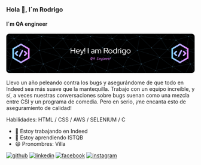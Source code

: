 ### Hola 👋, I´m Rodrigo
#### I´m QA engineer
![I´m QA engineer](https://github.com/Villaffc/Villaffc/blob/3e95ac3904995540edda8427d255b3b297ba7201/github-header-image.png)

Llevo un año peleando contra los bugs y asegurándome de que todo en Indeed sea más suave que la mantequilla. Trabajo con un equipo increíble, y sí, a veces nuestras conversaciones sobre bugs suenan como una mezcla entre CSI y un programa de comedia. Pero en serio, ¡me encanta esto de aseguramiento de calidad!


Habilidades: HTML / CSS / AWS / SELENIUM / C

- 🔭 Estoy trabajando en Indeed 
- 🌱 Estoy aprendiendo ISTQB 
- 😄 Pronombres: Villa 


[<img src='https://cdn.jsdelivr.net/npm/simple-icons@3.0.1/icons/github.svg' alt='github' height='40'>](https://github.com/Villaffc)  [<img src='https://cdn.jsdelivr.net/npm/simple-icons@3.0.1/icons/linkedin.svg' alt='linkedin' height='40'>](www.linkedin.com/in/rodrigo-villarroel-calderon-2590aa140)  [<img src='https://cdn.jsdelivr.net/npm/simple-icons@3.0.1/icons/facebook.svg' alt='facebook' height='40'>](https://www.facebook.com/Villaffc10/)  [<img src='https://cdn.jsdelivr.net/npm/simple-icons@3.0.1/icons/instagram.svg' alt='instagram' height='40'>](https://www.instagram.com/https://www.instagram.com/villaffc10//)  



